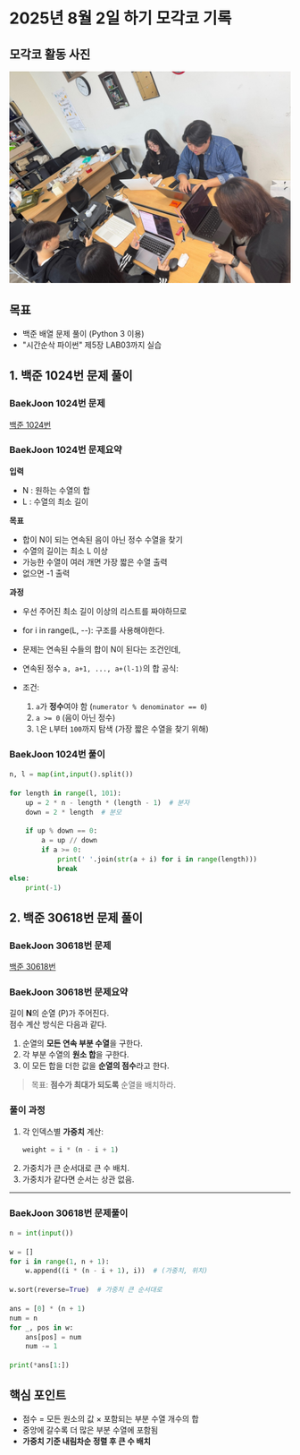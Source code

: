 # 2025년 8월 2일 하기 모각코 기록

## 모각코 활동 사진
[![모각코 사진](../image/모각코0802.jpg)](../image/모각코0802.jpg) 


## 목표
- 백준 배열 문제 풀이 (Python 3 이용)
- "시간순삭 파이썬" 제5장 LAB03까지 실습

## 1. 백준 1024번 문제 풀이
### BaekJoon 1024번 문제
[백준 1024번](https://www.acmicpc.net/problem/1024)

### BaekJoon 1024번 문제요약
**입력**

- N : 원하는 수열의 합
- L : 수열의 최소 길이

**목표**
- 합이 N이 되는 연속된 음이 아닌 정수 수열을 찾기
- 수열의 길이는 최소 L 이상
- 가능한 수열이 여러 개면 가장 짧은 수열 출력
- 없으면 -1 출력

**과정**
- 우선 주어진 최소 길이 이상의 리스트를 짜야하므로
- for i in range(L, --): 구조를 사용해야한다.
- 문제는 연속된 수들의 합이 N이 된다는 조건인데,

- 연속된 정수 `a, a+1, ..., a+(l-1)`의 합 공식:

  
  
- 조건:
  1. `a`가 **정수**여야 함 (`numerator % denominator == 0`)
  2. `a >= 0` (음이 아닌 정수)
  3. `l`은 `L`부터 `100`까지 탐색 (가장 짧은 수열을 찾기 위해)


### BaekJoon 1024번 풀이
```python
n, l = map(int,input().split())

for length in range(l, 101):
    up = 2 * n - length * (length - 1)  # 분자
    down = 2 * length  # 분모

    if up % down == 0:
        a = up // down
        if a >= 0:
            print(' '.join(str(a + i) for i in range(length)))
            break
else:
    print(-1)
```


## 2. 백준 30618번 문제 풀이
### BaekJoon 30618번 문제
[백준 30618번](https://www.acmicpc.net/problem/30618)

### BaekJoon 30618번 문제요약
길이 **N**의 순열 \(P\)가 주어진다.  
점수 계산 방식은 다음과 같다.

1. 순열의 **모든 연속 부분 수열**을 구한다.
2. 각 부분 수열의 **원소 합**을 구한다.
3. 이 모든 합을 더한 값을 **순열의 점수**라고 한다.

> 목표: **점수가 최대가 되도록** 순열을 배치하라.

### 풀이 과정
1. 각 인덱스별 **가중치** 계산:
   ```python
   weight = i * (n - i + 1)
   ```
2. 가중치가 큰 순서대로 큰 수 배치.
3. 가중치가 같다면 순서는 상관 없음.

---

### BaekJoon 30618번 문제풀이
```python
n = int(input())

w = []
for i in range(1, n + 1):
    w.append((i * (n - i + 1), i))  # (가중치, 위치)

w.sort(reverse=True)  # 가중치 큰 순서대로

ans = [0] * (n + 1)
num = n
for _, pos in w:
    ans[pos] = num
    num -= 1

print(*ans[1:])
```

## 핵심 포인트
- 점수 = 모든 원소의 값 × 포함되는 부분 수열 개수의 합
- 중앙에 갈수록 더 많은 부분 수열에 포함됨
- **가중치 기준 내림차순 정렬 후 큰 수 배치**
